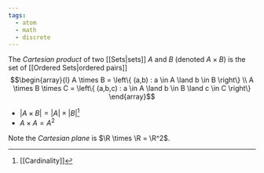```yaml
---
tags:
  - atom
  - math
  - discrete
---
```

The *Cartesian product* of two [[Sets|sets]] $A$ and $B$ (denoted $A \times B$) is the set of [[Ordered Sets|ordered pairs]]
$$\begin{array}{l}
	A \times B = \left\{ (a,b) : a \in A \land b \in B \right\} \\
	A \times B \times C = \left\{ (a,b,c) : a \in A \land b \in B \land c \in C \right\}
\end{array}$$
- $|A \times B| = |A| \times |B|$[^1]
- $A \times A = A^2$

Note the *Cartesian plane* is $\R \times \R = \R^2$.

[^1]: [[Cardinality]]

